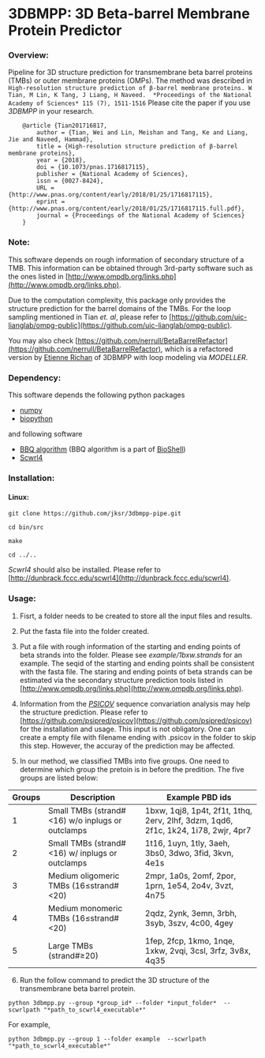# 3DBMPP: 3D Beta-barrel Membrane Protein Predictor

### Overview:
Pipeline for 3D structure prediction for transmembrane beta barrel proteins (TMBs) or outer membrane proteins (OMPs).
The method was described in 
`High-resolution structure prediction of β-barrel membrane proteins.
W Tian, M Lin, K Tang, J Liang, H Naveed. 
*Proceedings of the National Academy of Sciences* 115 (7), 1511-1516`
Please cite the paper if you use *3DBMPP* in your research.

```
    @article {Tian201716817,
        author = {Tian, Wei and Lin, Meishan and Tang, Ke and Liang, Jie and Naveed, Hammad},
        title = {High-resolution structure prediction of β-barrel membrane proteins},
        year = {2018},
        doi = {10.1073/pnas.1716817115},
        publisher = {National Academy of Sciences},
        issn = {0027-8424},
        URL = {http://www.pnas.org/content/early/2018/01/25/1716817115},
        eprint = {http://www.pnas.org/content/early/2018/01/25/1716817115.full.pdf},
        journal = {Proceedings of the National Academy of Sciences}
    }
```


### Note:
This software depends on rough information of secondary structure of a TMB.
This information can be obtained through 3rd-party software such as the ones listed in 
[http://www.ompdb.org/links.php](http://www.ompdb.org/links.php).

Due to the computation complexity, this package only provides the structure prediction for the barrel domains of the TMBs.
For the loop sampling mentioned in Tian *et. al*, please refer to
[https://github.com/uic-lianglab/ompg-public](https://github.com/uic-lianglab/ompg-public).

You may also check [https://github.com/nerrull/BetaBarrelRefactor](https://github.com/nerrull/BetaBarrelRefactor), which is a refactored version by [Etienne Richan](https://github.com/nerrull) of 3DBMPP with loop modeling via *MODELLER*.

### Dependency:
This software depends the following python packages
* [numpy](https://numpy.org/)
* [biopython](https://biopython.org/)

and following software
* [BBQ algorithm](https://onlinelibrary.wiley.com/doi/full/10.1002/jcc.20624) (BBQ algorithm is a part of [BioShell](http://www.bioshell.pl/bioshell.html))
* [Scwrl4](http://dunbrack.fccc.edu/scwrl4)

### Installation:

#### Linux:

`git clone https://github.com/jksr/3dbmpp-pipe.git`

`cd bin/src`

`make`

`cd ../..`

*Scwrl4* should also be installed. Please refer to [http://dunbrack.fccc.edu/scwrl4](http://dunbrack.fccc.edu/scwrl4). 


### Usage:

1. Fisrt, a folder needs to be created to store all the input files and results. 

2. Put the fasta file into the folder created.

3. Put a file with rough information of the starting and ending points of beta strands into the folder. Please see *example/1bxw.strands* for an example. The seqid of the starting and ending points shall be consistent with the fasta file. The staring and ending points of beta strands can be estimated via the secondary structure prediction tools listed in [http://www.ompdb.org/links.php](http://www.ompdb.org/links.php).

4. Information from the [*PSICOV*](https://github.com/psipred/psicov) sequence convariation analysis may help the structure prediction. Please refer to [https://github.com/psipred/psicov](https://github.com/psipred/psicov) for the installation and usage. This input is not obligatory. One can create a empty file with filename ending with .psicov in the folder to skip this step. However, the accuray of the prediction may be affected.

5. In our method, we classified TMBs into five groups.
One need to determine which group the pretoin is in before the predition. 
The five groups are listed below:

| Groups | Description                                      | Example PBD ids |
| ------ | ------------------------------------------------ | --------------- |
|  1     | Small TMBs (strand#<16) w/o inplugs or outclamps | 1bxw, 1qj8, 1p4t, 2f1t, 1thq, 2erv, 2lhf,  3dzm, 1qd6, 2f1c, 1k24, 1i78, 2wjr, 4pr7 |
|  2     | Small TMBs (strand#<16) w/ inplugs or outclamps  | 1t16, 1uyn, 1tly, 3aeh, 3bs0, 3dwo, 3fid, 3kvn, 4e1s |
|  3     | Medium oligomeric TMBs (16≤strand#<20)           | 2mpr, 1a0s, 2omf, 2por, 1prn, 1e54, 2o4v, 3vzt, 4n75 |
|  4     | Medium monomeric TMBs (16≤strand#<20)            | 2qdz, 2ynk, 3emn, 3rbh, 3syb, 3szv, 4c00, 4gey |
|  5     | Large TMBs (strand#≥20)                          | 1fep, 2fcp, 1kmo, 1nqe, 1xkw, 2vqi, 3csl, 3rfz, 3v8x, 4q35 |

6. Run the follow command to predict the 3D structure of the transmembrane beta barrel protein.

`python 3dbmpp.py --group *group_id* --folder *input_folder*  --scwrlpath "*path_to_scwrl4_executable*"`

For example, 

`python 3dbmpp.py --group 1 --folder example  --scwrlpath "*path_to_scwrl4_executable*"`

